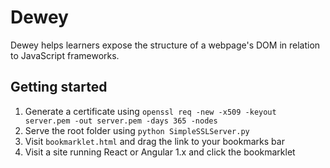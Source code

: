 # Dewey
Dewey helps learners expose the structure of a webpage's DOM in relation to JavaScript frameworks.

## Getting started
1. Generate a certificate using `openssl req -new -x509 -keyout server.pem -out server.pem -days 365 -nodes`
2. Serve the root folder using `python SimpleSSLServer.py`
3. Visit `bookmarklet.html` and drag the link to your bookmarks bar
4. Visit a site running React or Angular 1.x and click the bookmarklet